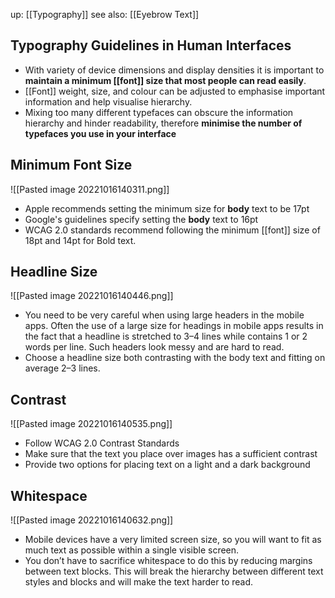up: [[Typography]]
see also: [[Eyebrow Text]]

## Typography Guidelines in Human Interfaces

- With variety of device dimensions and display densities it is important to **maintain a minimum [[font]] size that most people can read easily**.
- [[Font]] weight, size, and colour can be adjusted to emphasise important information and help visualise hierarchy.
- Mixing too many different typefaces can obscure the information hierarchy and hinder readability, therefore **minimise the number of typefaces you use in your interface**

## Minimum Font Size

![[Pasted image 20221016140311.png]]

- Apple recommends setting the minimum size for **body** text to be 17pt
- Google's guidelines specify setting the **body** text to 16pt
- WCAG 2.0 standards recommend following the minimum [[font]] size of 18pt and 14pt for Bold text.

## Headline Size

![[Pasted image 20221016140446.png]]

- You need to be very careful when using large headers in the mobile apps. Often the use of a large size for headings in mobile apps results in the fact that a headline is stretched to 3–4 lines while contains 1 or 2 words per line. Such headers look messy and are hard to read.
- Choose a headline size both contrasting with the body text and fitting on average 2–3 lines.

## Contrast

![[Pasted image 20221016140535.png]]

- Follow WCAG 2.0 Contrast Standards
- Make sure that the text you place over images has a sufficient contrast
- Provide two options for placing text on a light and a dark background

## Whitespace

![[Pasted image 20221016140632.png]]

- Mobile devices have a very limited screen size, so you will want to fit as much text as possible within a single visible screen.
- You don’t have to sacrifice whitespace to do this by reducing margins between text blocks. This will break the hierarchy between different text styles and blocks and will make the text harder to read.
